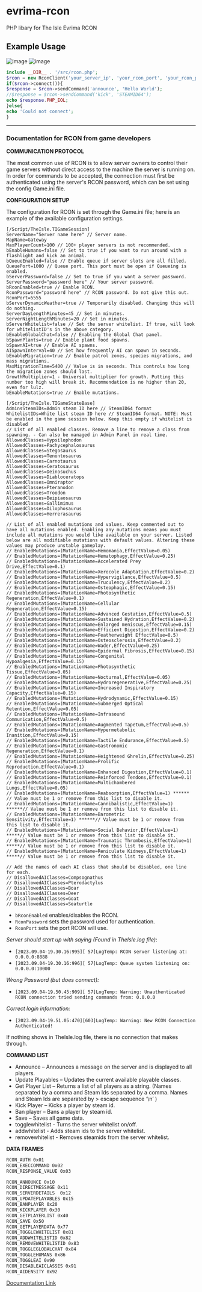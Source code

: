 # evrima-rcon
PHP libary for The Isle Evrima RCON



## Example Usage
![image](https://github.com/Theislemanager/evrima-rcon/assets/143001364/139adfcb-4946-4d89-8294-15f3b07374a5)
![image](https://github.com/Theislemanager/evrima-rcon/assets/143001364/746d1b50-59ec-4c1e-83e3-e4d23ade28ff)



```php
include __DIR__ . '/src/rcon.php';
$rcon = new RconClient('your_server_ip', 'your_rcon_port', 'your_rcon_password');
if($rcon->connect()){
$response = $rcon->sendCommand('announce', 'Hello World');
//$response = $rcon->sendCommand('kick', 'STEAMID64');
echo $response.PHP_EOL;
}else{
echo 'Could not connect';
}
```





__________________________________________________________________



### Documentation for RCON from game developers

**COMMUNICATION PROTOCOL**

The most common use of RCON is to allow server owners to control their game servers without direct access to the machine the server is running on. In order for commands to be accepted, the connection must first be authenticated using the server's RCON password, which can be set using the config Game.ini file.


**CONFIGURATION SETUP**

The configuration for RCON is set through the Game.ini file; here is an example of the available configuration settings. 

```
[/Script/TheIsle.TIGameSession]
ServerName="Server name here" // Server name.
MapName=Gateway
MaxPlayerCount=100 // 100+ player servers is not recommended.
bEnableHumans=false // Set to true if you want to run around with a flashlight and kick an animal.
bQueueEnabled=false // Enable queue if server slots are all filled.
QueuePort=1000 // Queue port. This port must be open if Queueing is enabled.
bServerPassword=false // Set to true if you want a server password.
ServerPassword="password here" // Your server password.
bRconEnabled=true // Enable RCON.
RconPassword="password here" // RCON password. Do not give this out.
RconPort=5555
bServerDynamicWeather=true // Temporarily disabled. Changing this will do nothing.
ServerDayLengthMinutes=45 // Set in minutes.
ServerNightLengthMinutes=20 // Set in minutes.
bServerWhitelist=false // Set the server whitelist. If true, will look for whitelistID's in the above category.
bEnableGlobalChat=false // Enabling the Global Chat panel.
bSpawnPlants=true // Enable plant food spawns.
bSpawnAI=true // Enable AI spawns.
AISpawnInterval=40 // Set how frequently AI can spawn in seconds.
bEnableMigration=true // Enable patrol zones, species migrations, and mass migrations.
MaxMigrationTime=5400 // Value is in seconds. This controls how long the migration zones should last.
GrowthMultiplier=1 - Universal multiplier for growth. Putting this number too high will break it. Recommendation is no higher than 20, even for lulz.
bEnableMutations=true // Enable mutations.

[/Script/TheIsle.TIGameStateBase]
AdminsSteamIDs=Admin steam ID here // SteamID64 format
WhitelistIDs=White list steam ID here // SteamID64 format. NOTE: Must be enabled in the game session below. Keep this empty if whitelist is disabled
// List of all enabled classes. Remove a line to remove a class from spawning. - Can also be managed in Admin Panel in real time.
AllowedClasses=Hypsilophodon
AllowedClasses=Pachycephalosaurus
AllowedClasses=Stegosaurus
AllowedClasses=Tenontosaurus
AllowedClasses=Carnotaurus
AllowedClasses=Ceratosaurus
AllowedClasses=Deinosuchus
AllowedClasses=Diabloceratops
AllowedClasses=Omniraptor
AllowedClasses=Pteranodon
AllowedClasses=Troodon
AllowedClasses=Beipiaosaurus
AllowedClasses=Gallimimus
AllowedClasses=Dilophosaurus
AllowedClasses=Herrerasaurus

// List of all enabled mutations and values. Keep commented out to have all mutations enabled. Enabling any mutations means you must include all mutations you would like available on your server. Listed below are all modifiable mutations with default values. Altering these values may produce unstable gameplay.
// EnabledMutations=(MutationName=Hemomania,EffectValue=0.05)
// EnabledMutations=(MutationName=Hematophagy,EffectValue=0.25)
// EnabledMutations=(MutationName=Accelerated Prey Drive,EffectValue=0.1)
// EnabledMutations=(MutationName=Xerocole Adaptation,EffectValue=0.2)
// EnabledMutations=(MutationName=Hypervigilance,EffectValue=0.5)
// EnabledMutations=(MutationName=Truculency,EffectValue=0.2)
// EnabledMutations=(MutationName=Osteophagic,EffectValue=0.15)
// EnabledMutations=(MutationName=Photosynthetic Regeneration,EffectValue=0.1)
// EnabledMutations=(MutationName=Cellular Regeneration,EffectValue=0.15)
// EnabledMutations=(MutationName=Advanced Gestation,EffectValue=0.5)
// EnabledMutations=(MutationName=Sustained Hydration,EffectValue=0.2)
// EnabledMutations=(MutationName=Enlarged meniscus,EffectValue=0.15)
// EnabledMutations=(MutationName=Efficient Digestion,EffectValue=0.2)
// EnabledMutations=(MutationName=Featherweight EffectValue=0.5)
// EnabledMutations=(MutationName=Osteosclerosis,EffectValue=0.2)
// EnabledMutations=(MutationName=Wader,EffectValue=0.25)
// EnabledMutations=(MutationName=Epidermal Fibrosis,EffectValue=0.15)
// EnabledMutations=(MutationName=Congenital Hypoalgesia,EffectValue=0.15)
// EnabledMutations=(MutationName=Photosynthetic Tissue,EffectValue=0.05)
// EnabledMutations=(MutationName=Nocturnal,EffectValue=0.05)
// EnabledMutations=(MutationName=Hydroregenerative,EffectValue=0.25)
// EnabledMutations=(MutationName=Increased Inspiratory Capacity,EffectValue=0.15)
// EnabledMutations=(MutationName=Hydrodynamic,EffectValue=0.15)
// EnabledMutations=(MutationName=Submerged Optical Retention,EffectValue=0.05)
// EnabledMutations=(MutationName=Infrasound Communication,EffectValue=0.5)
// EnabledMutations=(MutationName=Augmented Tapetum,EffectValue=0.5)
// EnabledMutations=(MutationName=Hypermetabolic Inanition,EffectValue=0.15)
// EnabledMutations=(MutationName=Tactile Endurance,EffectValue=0.5)
// EnabledMutations=(MutationName=Gastronomic Regeneration,EffectValue=0.1)
// EnabledMutations=(MutationName=Heightened Ghrelin,EffectValue=0.25)
// EnabledMutations=(MutationName=Prolific Reproduction,EffectValue=0.1)
// EnabledMutations=(MutationName=Enhanced Digestion,EffectValue=0.1)
// EnabledMutations=(MutationName=Reinforced Tendons,EffectValue=0.1)
// EnabledMutations=(MutationName=Multichambered Lungs,EffectValue=0.05)
// EnabledMutations=(MutationName=Reabsorption,EffectValue=1) ****** // Value must be 1 or remove from this list to disable it.
// EnabledMutations=(MutationName=Cannibalistic,EffectValue=1) ******// Value must be 1 or remove from this list to disable it.
// EnabledMutations=(MutationName=Barometric Sensitivity,EffectValue=1) ******// Value must be 1 or remove from this list to disable it.
// EnabledMutations=(MutationName=Social Behavior,EffectValue=1) *****// Value must be 1 or remove from this list to disable it.
// EnabledMutations=(MutationName=Traumatic Thrombosis,EffectValue=1) *****// Value must be 1 or remove from this list to disable it.
// EnabledMutations=(MutationName=Reniculate Kidneys,EffectValue=1) *****// Value must be 1 or remove from this list to disable it.

// Add the names of each AI class that should be disabled, one line for each.
// DisallowedAIClasses=Compsognathus
// DisallowedAIClasses=Pterodactylus
// DisallowedAIClasses=Boar
// DisallowedAIClasses=Deer
// DisallowedAIClasses=Goat
// DisallowedAIClasses=Seaturtle
```
- `bRconEnabled` enables/disables the RCON.
- `RconPassword` sets the password used for authentication.
- `RconPort` sets the port RCON will use.

*Server should start up with saying (Found in TheIsle.log file)*:
- `[2023.09.04-19.30.16:995][ 57]LogTemp: RCON server listening at: 0.0.0.0:8888`
- `[2023.09.04-19.30.16:996][ 57]LogTemp: Queue system listening on: 0.0.0.0:10000`

*Wrong Password (but does connect):*
- `[2023.09.04-19.50.45:909][ 57]LogTemp: Warning: Unauthenticated RCON connection tried sending commands from: 0.0.0.0`
  
*Correct login information:*
- `[2023.09.04-19.51.05:470][603]LogTemp: Warning: New RCON Connection Authenticated!`

If nothing shows in TheIsle.log file, there is no connection that makes through.

**COMMAND LIST**

- Announce – Announces a message on the server and is displayed to all players.
- Update Playables – Updates the current available playable classes.
- Get Player List – Returns a list of all players as a string. (Names separated by a comma and Steam Ids separated by a comma. Names and Steam Ids are separated by > escape sequence ‘\n’ )
- Kick Player – Kicks a player by steam id.
- Ban player – Bans a player by steam id.
- Save – Saves all game data.
- togglewhitelist - Turns the server whitelist on/off.
- addwhitelist - Adds steam ids to the server whitelist.
- removewhitelist - Removes steamids from the server whitelist.




**DATA FRAMES**
```bash
RCON_AUTH 0x01
RCON_EXECCOMMAND 0x02
RCON_RESPONSE_VALUE 0x03

RCON_ANNOUNCE 0x10
RCON_DIRECTMESSAGE 0x11
RCON_SERVERDETAILS  0x12
RCON_UPDATEPLAYABLES 0x15
RCON_BANPLAYER 0x20
RCON_KICKPLAYER 0x30
RCON_GETPLAYERLIST 0x40
RCON_SAVE 0x50
RCON_GETPLAYERDATA 0x77
RCON_TOGGLEWHITELIST 0x81
RCON_ADDWHITELISTID 0x82
RCON_REMOVEWHITELISTID 0x83
RCON_TOGGLEGLOBALCHAT 0x84
RCON_TOGGLEHUMANS 0x86
RCON_TOGGLEAI 0x90
RCON_DISABLEAICLASSES 0x91
RCON_AIDENSITY 0x92

```

[Documentation Link](https://docs.google.com/document/d/1JI_qVdKIZrqcVTY2Tqnm1T_Ws3_1r5nINGxfprbWw7w/edit#heading=h.p9tfb89b07jd)
